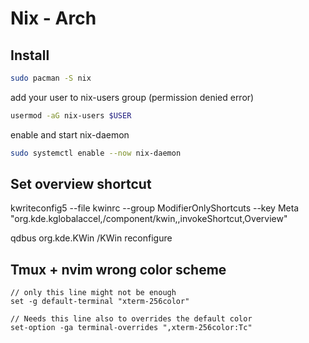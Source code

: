 # Nix - Arch

## Install

```bash
sudo pacman -S nix
```

add your user to nix-users group (permission denied error)

```bash
usermod -aG nix-users $USER
```

enable and start nix-daemon

```bash
sudo systemctl enable --now nix-daemon
```

## Set overview shortcut

kwriteconfig5 --file kwinrc --group ModifierOnlyShortcuts --key Meta "org.kde.kglobalaccel,/component/kwin,,invokeShortcut,Overview"

qdbus org.kde.KWin /KWin reconfigure

## Tmux + nvim wrong color scheme

    // only this line might not be enough
    set -g default-terminal "xterm-256color"

    // Needs this line also to overrides the default color
    set-option -ga terminal-overrides ",xterm-256color:Tc"
